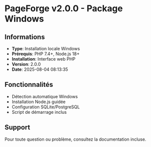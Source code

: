 # PageForge v2.0.0 - Package Windows

## Informations
- **Type**: Installation locale Windows
- **Prérequis**: PHP 7.4+, Node.js 18+
- **Installation**: Interface web PHP
- **Version**: 2.0.0
- **Date**: 2025-08-04 08:13:35

## Fonctionnalités
- Détection automatique Windows
- Installation Node.js guidée
- Configuration SQLite/PostgreSQL
- Script de démarrage inclus

## Support
Pour toute question ou problème, consultez la documentation incluse.
